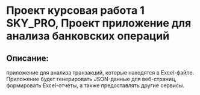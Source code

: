 # Проект курсовая работа 1 SKY_PRO, Проект приложение для анализа банковских операций

## Описание:

приложение для анализа транзакций, которые находятся в Excel-файле. Приложение будет генерировать JSON-данные для 
веб-страниц, формировать Excel-отчеты, а также предоставлять другие сервисы.
